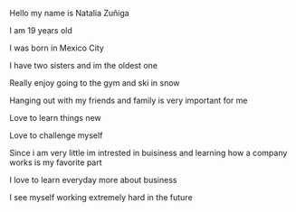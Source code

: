 Hello my name is Natalia Zuñiga

I am 19 years old

I was born in Mexico City

I have two sisters and im the oldest one

Really enjoy going to the gym and ski in snow

Hanging out with my friends and family is very important for me

Love to learn things new

Love to challenge myself

Since i am very little im intrested in buisiness and learning how a company works is my favorite part

I love to learn everyday more about business 

I see myself working extremely hard in the future
